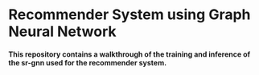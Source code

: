 # Recommender System using Graph Neural Network
#### This repository contains a walkthrough of the training and inference of the sr-gnn used for the recommender system.
